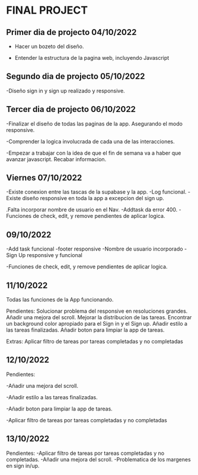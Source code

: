 # FINAL PROJECT

## Primer dia de projecto 04/10/2022

- Hacer un bozeto del diseño.

- Entender la estructura de la pagina web, incluyendo Javascript

## Segundo dia de projecto 05/10/2022

-Diseño sign in y sign up realizado y responsive.

## Tercer dia de projecto 06/10/2022

-Finalizar el diseño de todas las paginas de la app. Asegurando el modo responsive.

-Comprender la logica involucrada de cada una de las interacciones.

-Empezar a trabajar con la idea de que el fin de semana va a haber que avanzar javascript. Recabar informacion.

## Viernes 07/10/2022

-Existe conexion entre las tascas de la supabase y la app.
-Log funcional.
-Existe diseño responsive en toda la app a excepcion del sign up.

.Falta incorporar nombre de usuario en el Nav.
-Addtask da error 400.
-Funciones de check, edit, y remove pendientes de aplicar logica.

## 09/10/2022

-Add task funcional
-footer responsive
-Nombre de usuario incorporado
-Sign Up responsive y funcional

-Funciones de check, edit, y remove pendientes de aplicar logica.

## 11/10/2022

Todas las funciones de la App funcionando.

Pendientes:
Solucionar problema del responsive en resoluciones grandes.
Añadir una mejora del scroll.
Mejorar la distribucion de las tareas.
Encontrar un background color apropiado para el Sign in y el  Sign up.
Añadir estilo a las tareas finalizadas.
Añadir boton para limpiar la app de tareas.

Extras: 
Aplicar filtro de tareas por tareas completadas y no completadas

## 12/10/2022
Pendientes:

-Añadir una mejora del scroll.

-Añadir estilo a las tareas finalizadas.

-Añadir boton para limpiar la app de tareas.

-Aplicar filtro de tareas por tareas completadas y no completadas 

## 13/10/2022
Pendientes:
-Aplicar filtro de tareas por tareas completadas y no completadas.
-Añadir una mejora del scroll.
-Problematica de los margenes en sign in/up.


